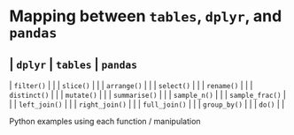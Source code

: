 
# Mapping between `tables`, `dplyr`, and `pandas`



| `dplyr`         | `tables`        | `pandas`      
------------------------------------------------------
| `filter()`      |                 | 
| `slice()`       |                 |
| `arrange()`     |                 |
| `select()`      |                 |
| `rename()`      |                 |
| `distinct()`    |                 |
| `mutate()`      |                 |
| `summarise()`   |                 |
| `sample_n()`    |                 |
| `sample_frac()` |                 |
| `left_join()`   |                 |
| `right_join()`  |                 |
| `full_join()`   |                 |
| `group_by()`    |                 |
| `do()`          |                 |



Python examples using each function / manipulation

